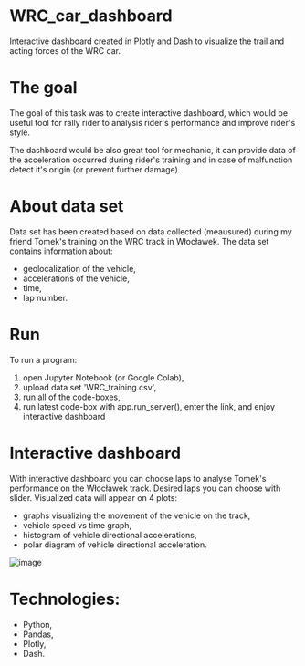 # WRC_car_dashboard
Interactive dashboard created in Plotly and Dash to visualize the trail and acting forces of the WRC car. 

# The goal 
The goal of this task was to create interactive dashboard, which would be useful tool for rally rider to analysis rider's performance and improve rider's style.

The dashboard would be also great tool for mechanic, it can provide data of the acceleration occurred during rider's training and in case of malfunction detect it's origin (or prevent further damage).

# About data set
Data set has been created based on data collected (meausured) during my friend Tomek's training on the WRC track in Włocławek. The data set contains information about:
- geolocalization of the vehicle,
- accelerations of the vehicle,
- time,
- lap number.

# Run
To run a program:
1) open Jupyter Notebook (or Google Colab),
2) upload data set 'WRC_training.csv',
3) run all of the code-boxes,
4) run latest code-box with app.run_server(), enter the link, and enjoy interactive dashboard 


# Interactive dashboard
With interactive dashboard you can choose laps to analyse Tomek's performance on the Włocławek track. Desired laps you can choose with slider. Visualized data will appear on 4 plots:
- graphs visualizing the movement of the vehicle on the track,
- vehicle speed vs time graph, 
- histogram of vehicle directional accelerations,
- polar diagram of vehicle directional acceleration.

![image](https://user-images.githubusercontent.com/102530541/173320209-ed0ca74f-e2f6-443a-aa12-ac0a94bd7c62.png)


# Technologies:
- Python,
- Pandas,
- Plotly,
- Dash.

